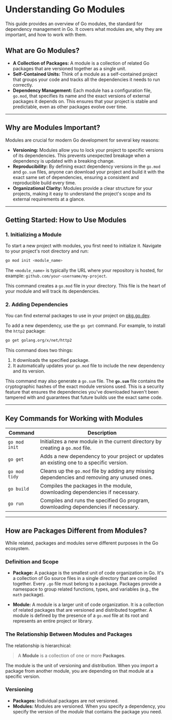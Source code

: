 # Understanding Go Modules

This guide provides an overview of Go modules, the standard for dependency management in Go. It covers what modules are, why they are important, and how to work with them.

## What are Go Modules?

- **A Collection of Packages:** A module is a collection of related Go packages that are versioned together as a single unit.
- **Self-Contained Units:** Think of a module as a self-contained project that groups your code and tracks all the dependencies it needs to run correctly.
- **Dependency Management:** Each module has a configuration file, `go.mod`, that specifies its name and the exact versions of external packages it depends on. This ensures that your project is stable and predictable, even as other packages evolve over time.

---

## Why are Modules Important?

Modules are crucial for modern Go development for several key reasons:

- **Versioning:** Modules allow you to lock your project to specific versions of its dependencies. This prevents unexpected breakage when a dependency is updated with a breaking change.
- **Reproducibility:** By defining exact dependency versions in the `go.mod` and `go.sum` files, anyone can download your project and build it with the exact same set of dependencies, ensuring a consistent and reproducible build every time.
- **Organizational Clarity:** Modules provide a clear structure for your projects, making it easy to understand the project's scope and its external requirements at a glance.

---

## Getting Started: How to Use Modules

### 1. Initializing a Module

To start a new project with modules, you first need to initialize it. Navigate to your project's root directory and run:

```bash
go mod init <module_name>
```

The `<module_name>` is typically the URL where your repository is hosted, for example: `github.com/your-username/my-project`.

This command creates a `go.mod` file in your directory. This file is the heart of your module and will track its dependencies.

### 2. Adding Dependencies

You can find external packages to use in your project on [pkg.go.dev](https://pkg.go.dev/).

To add a new dependency, use the `go get` command. For example, to install the `http2` package:

```bash
go get golang.org/x/net/http2
```

This command does two things:

1.  It downloads the specified package.
2.  It automatically updates your `go.mod` file to include the new dependency and its version.

This command may also generate a `go.sum` file. The **`go.sum`** file contains the cryptographic hashes of the exact module versions used. This is a security feature that ensures the dependencies you've downloaded haven't been tampered with and guarantees that future builds use the exact same code.

---

## Key Commands for Working with Modules

| Command       | Description                                                                                  |
| ------------- | -------------------------------------------------------------------------------------------- |
| `go mod init` | Initializes a new module in the current directory by creating a `go.mod` file.               |
| `go get`      | Adds a new dependency to your project or updates an existing one to a specific version.      |
| `go mod tidy` | Cleans up the `go.mod` file by adding any missing dependencies and removing any unused ones. |
| `go build`    | Compiles the packages in the module, downloading dependencies if necessary.                  |
| `go run`      | Compiles and runs the specified Go program, downloading dependencies if necessary.           |

---

## How are Packages Different from Modules?

While related, packages and modules serve different purposes in the Go ecosystem.

### Definition and Scope

- **Package:** A package is the smallest unit of code organization in Go. It's a collection of Go source files in a single directory that are compiled together. Every `.go` file must belong to a package. Packages provide a namespace to group related functions, types, and variables (e.g., the `math` package).

- **Module:** A module is a larger unit of code organization. It is a collection of related packages that are versioned and distributed together. A module is defined by the presence of a `go.mod` file at its root and represents an entire project or library.

### The Relationship Between Modules and Packages

The relationship is hierarchical:

> A **Module** is a collection of one or more **Packages**.

The module is the unit of versioning and distribution. When you import a package from another module, you are depending on that module at a specific version.

### Versioning

- **Packages:** Individual packages are not versioned.
- **Modules:** Modules are versioned. When you specify a dependency, you specify the version of the _module_ that contains the package you need.
